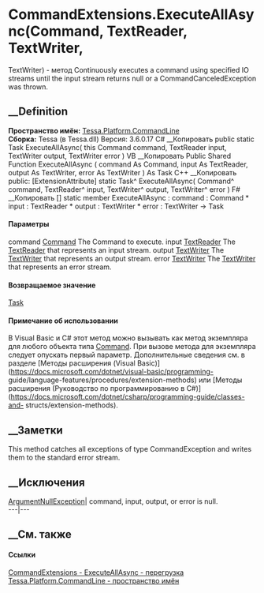 # CommandExtensions.ExecuteAllAsync(Command, TextReader, TextWriter,
TextWriter) - метод
Continuously executes a command using specified IO streams until the input
stream returns null or a CommandCanceledException was thrown.
## __Definition
 **Пространство имён:**
[Tessa.Platform.CommandLine](N_Tessa_Platform_CommandLine.htm)  
 **Сборка:** Tessa (в Tessa.dll) Версия: 3.6.0.17
C# __Копировать
     public static Task ExecuteAllAsync(
    	this Command command,
    	TextReader input,
    	TextWriter output,
    	TextWriter error
    )
VB __Копировать
    <ExtensionAttribute>
    Public Shared Function ExecuteAllAsync ( 
    	command As Command,
    	input As TextReader,
    	output As TextWriter,
    	error As TextWriter
    ) As Task
C++ __Копировать
     public:
    [ExtensionAttribute]
    static Task^ ExecuteAllAsync(
    	Command^ command, 
    	TextReader^ input, 
    	TextWriter^ output, 
    	TextWriter^ error
    )
F# __Копировать
     [<ExtensionAttribute>]
    static member ExecuteAllAsync : 
            command : Command * 
            input : TextReader * 
            output : TextWriter * 
            error : TextWriter -> Task 
#### Параметры
command [Command](T_Tessa_Platform_CommandLine_Command.htm)
    The Command to execute.
input
[TextReader](https://learn.microsoft.com/dotnet/api/system.io.textreader)
    The [TextReader](https://learn.microsoft.com/dotnet/api/system.io.textreader) that represents an input stream.
output
[TextWriter](https://learn.microsoft.com/dotnet/api/system.io.textwriter)
    The [TextWriter](https://learn.microsoft.com/dotnet/api/system.io.textwriter) that represents an output stream.
error
[TextWriter](https://learn.microsoft.com/dotnet/api/system.io.textwriter)
    The [TextWriter](https://learn.microsoft.com/dotnet/api/system.io.textwriter) that represents an error stream.
#### Возвращаемое значение
[Task](https://learn.microsoft.com/dotnet/api/system.threading.tasks.task)
#### Примечание об использовании
В Visual Basic и C# этот метод можно вызывать как метод экземпляра для любого
объекта типа [Command](T_Tessa_Platform_CommandLine_Command.htm). При вызове
метода для экземпляра следует опускать первый параметр. Дополнительные
сведения см. в разделе [Методы расширения (Visual
Basic)](https://docs.microsoft.com/dotnet/visual-basic/programming-
guide/language-features/procedures/extension-methods) или [Методы расширения
(Руководство по программированию в
C#)](https://docs.microsoft.com/dotnet/csharp/programming-guide/classes-and-
structs/extension-methods).
##  __Заметки
This method catches all exceptions of type CommandException and writes them to
the standard error stream.
## __Исключения
[ArgumentNullException](https://learn.microsoft.com/dotnet/api/system.argumentnullexception)|
command, input, output, or error is null.  
---|---  
##  __См. также
#### Ссылки
[CommandExtensions - ](T_Tessa_Platform_CommandLine_CommandExtensions.htm)
[ExecuteAllAsync -
перегрузка](Overload_Tessa_Platform_CommandLine_CommandExtensions_ExecuteAllAsync.htm)
[Tessa.Platform.CommandLine - пространство
имён](N_Tessa_Platform_CommandLine.htm)
